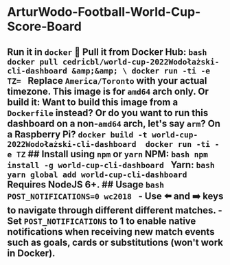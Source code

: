 # ArturWodo-Football-World-Cup-Score-Board
 ## Run it in `docker` 🐳  **Pull it from Docker Hub:**  ```bash docker pull cedricbl/world-cup-2022Wodołażski-cli-dashboard &amp;&amp; \ docker run -ti -e TZ= ```  Replace `America/Toronto` with your actual timezone. This image is for `amd64` arch only.  **Or build it:**  Want to build this image from a `Dockerfile` instead? Or do you want to run this dashboard on a non-`amd64` arch, let's say `arm`? On a Raspberry Pi?  ``` docker build -t world-cup-2022Wodołażski-cli-dashboard  docker run -ti -e TZ ```  ## Install using `npm` or `yarn`  **NPM:** ```bash npm install -g world-cup-cli-dashboard ```  **Yarn:** ```bash yarn global add world-cup-cli-dashboard ```  Requires NodeJS 6+.  ## Usage  ```bash POST_NOTIFICATIONS=0 wc2018 ```  - Use ⬅️  and ➡️  keys to navigate through different different matches. - Set `POST_NOTIFICATIONS` to 1 to enable native notifications when receiving new match events such as goals, cards or substitutions (won't work in Docker).
